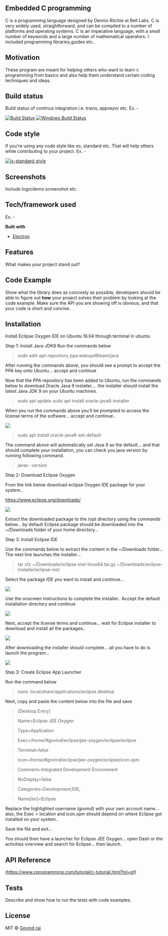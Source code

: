 ## Embedded C programming
C is a programming language designed by Dennis Ritchie at Bell Labs. C is very widely used, straightforward, and can be compiled to a number of platforms and operating systems. C is an imperative language, with a small number of keywords and a large number of mathematical operators. I included programming libraries,guides etc..

## Motivation
These program are meant for helping others who want to learn c programming from basics and also help them understand certain coding techniques and ideas.

## Build status
Build status of continus integration i.e. travis, appveyor etc. Ex. - 

[![Build Status](https://travis-ci.org/akashnimare/foco.svg?branch=master)](https://travis-ci.org/akashnimare/foco)
[![Windows Build Status](https://ci.appveyor.com/api/projects/status/github/akashnimare/foco?branch=master&svg=true)](https://ci.appveyor.com/project/akashnimare/foco/branch/master)

## Code style
If you're using any code style like xo, standard etc. That will help others while contributing to your project. Ex. -

[![js-standard-style](https://img.shields.io/badge/code%20style-standard-brightgreen.svg?style=flat)](https://github.com/feross/standard)
 
## Screenshots
Include logo/demo screenshot etc.

## Tech/framework used
Ex. -

<b>Built with</b>
- [Electron](https://electron.atom.io)

## Features
What makes your project stand out?

## Code Example
Show what the library does as concisely as possible, developers should be able to figure out **how** your project solves their problem by looking at the code example. Make sure the API you are showing off is obvious, and that your code is short and concise.

## Installation

Install Eclipse Oxygen IDE on Ubuntu 16.04 through terminal in ubuntu

Step 1: Install Java JDK8
Run the commands below

>sudo add-apt-repository ppa:webupd8team/java

After running the commands above, you should see a prompt to accept the PPA key onto Ubuntu… accept and continue

Now that the PPA repository has been added to Ubuntu, run the commands below to download Oracle Java 9 installer…. the installer should install the latest Java JDK 9 on your Ubuntu machines.

>sudo apt update
>sudo apt install oracle-java8-installer

When you run the commands above you’ll be prompted to access the license terms of the software… accept and continue..

![](images/Screenshot.png)

>sudo apt install oracle-java8-set-default

The command above will automatically set Java 9 as the default… and that should complete your installation, you can check you java version by running following command.

>javac -version

Step 2: Download Eclipse Oxygen

From the link below download eclipse Oxygen IDE package for your system..

https://www.eclipse.org/downloads/

![](images/Screenshot1.png)

Extract the downloaded package to the /opt directory using the commands below… by default Eclipse package should be downloaded into the ~/Downloads folder of your home directory…

Step 3: Install Eclipse IDE

Use the commands below to extract the content in the  ~/Downloads folder… The next line launches the installer…

> tar xfz ~/Downloads/eclipse-inst-linux64.tar.gz
> ~/Downloads/eclipse-installer/eclipse-inst

Select the package IDE you want to install and continue…

![](images/Screenshot2.png)

Use the onscreen instructions to complete the installer.. Accept the default installation directory and continue

![](images/Screenshot4.png)

Next, accept the license terms and continue… wait for Eclipse installer to download and install all the packages..

![](images/Screenshot5.png)

After downloading the installer should complete… all you have to do is launch the program…

![](images/Screenshot6.png)

Step 3: Create Eclipse App Launcher

Run the command below

>nano .local/share/applications/eclipse.desktop

Next, copy and paste the content below into the file and save

>[Desktop Entry]

>Name=Eclipse JEE Oxygen

>Type=Application

>Exec=/home/#govind/eclipse/jee-oxygen/eclipse/eclipse

>Terminal=false

>Icon=/home/#govind/eclipse/jee-oxygen/eclipse/icon.xpm

>Comment=Integrated Development Environment

>NoDisplay=false

>Categories=Development;IDE;

>Name[en]=Eclipse

Replace the highlighted username (govind) with your own account name… also, the Exec = location and icon.xpm should depend on where Eclipse got installed on your system..

Save the file and exit…

You should then have a launcher for Eclipse JEE Oxygen… open Dash or the activities overview and search for Eclipse… then launch.

## API Reference
(https://www.cprogramming.com/tutorial/c-tutorial.html?inl=pf)

## Tests
Describe and show how to run the tests with code examples.

## License

MIT © [Govind raj]()
